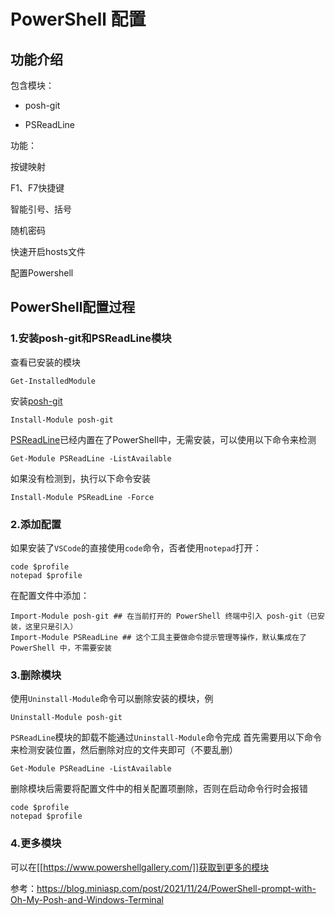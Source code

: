 # PowerShell 配置

## 功能介绍

包含模块：

- posh-git

- PSReadLine

功能：

按键映射

F1、F7快捷键

智能引号、括号

随机密码

快速开启hosts文件

配置Powershell

## PowerShell配置过程

### 1.安装posh-git和PSReadLine模块
查看已安装的模块
```
Get-InstalledModule
```
安装[posh-git](https://github.com/dahlbyk/posh-git)
```
Install-Module posh-git
```

[PSReadLine](https://github.com/PowerShell/PSReadLine)已经内置在了PowerShell中，无需安装，可以使用以下命令来检测
```
Get-Module PSReadLine -ListAvailable
```
如果没有检测到，执行以下命令安装
```
Install-Module PSReadLine -Force
```
### 2.添加配置
如果安装了`VSCode`的直接使用`code`命令，否者使用`notepad`打开：
```
code $profile
notepad $profile
```
在配置文件中添加：
```
Import-Module posh-git ## 在当前打开的 PowerShell 终端中引入 posh-git（已安装，这里只是引入） 
Import-Module PSReadLine ## 这个工具主要做命令提示管理等操作，默认集成在了 PowerShell 中，不需要安装
```
### 3.删除模块
使用`Uninstall-Module`命令可以删除安装的模块，例
```
Uninstall-Module posh-git
```

`PSReadLine`模块的卸载不能通过`Uninstall-Module`命令完成
首先需要用以下命令来检测安装位置，然后删除对应的文件夹即可（不要乱删）
```
Get-Module PSReadLine -ListAvailable
```

删除模块后需要将配置文件中的相关配置项删除，否则在启动命令行时会报错
```
code $profile
notepad $profile
```
### 4.更多模块
可以在[[https://www.powershellgallery.com/]]获取到更多的模块





参考：https://blog.miniasp.com/post/2021/11/24/PowerShell-prompt-with-Oh-My-Posh-and-Windows-Terminal

